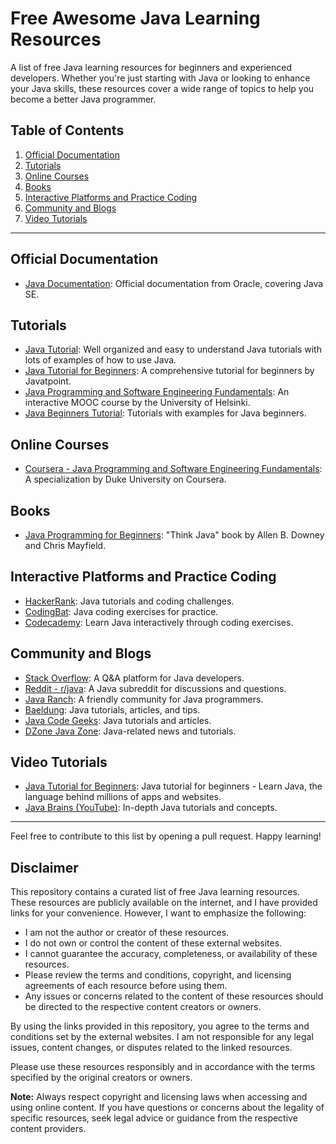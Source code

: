 # Free Awesome Java Learning Resources

A list of free Java learning resources for beginners and experienced developers. Whether you're just starting with Java or looking to enhance your Java skills, these resources cover a wide range of topics to help you become a better Java programmer.

## Table of Contents

1. [Official Documentation](#official-documentation)
2. [Tutorials](#tutorials)
3. [Online Courses](#online-courses)
4. [Books](#books)
5. [Interactive Platforms and Practice Coding](#interactive-platforms-and-practice-coding)
6. [Community and Blogs](#community-and-blogs)
7. [Video Tutorials](#video-tutorials)

---

## Official Documentation

- [Java Documentation](https://docs.oracle.com/en/java/): Official documentation from Oracle, covering Java SE.

## Tutorials

- [Java Tutorial](https://www.w3schools.com/java/default.asp): Well organized and easy to understand Java tutorials with lots of examples of how to use Java.
- [Java Tutorial for Beginners](https://www.javatpoint.com/java-tutorial): A comprehensive tutorial for beginners by Javatpoint.
- [Java Programming and Software Engineering Fundamentals](https://java-programming.mooc.fi/): An interactive MOOC course by the University of Helsinki.
- [Java Beginners Tutorial](https://beginnersbook.com/java-tutorial-for-beginners-with-examples/): Tutorials with examples for Java beginners.

## Online Courses

- [Coursera - Java Programming and Software Engineering Fundamentals](https://www.coursera.org/specializations/java-programming): A specialization by Duke University on Coursera.

## Books

- [Java Programming for Beginners](https://books.trinket.io/thinkjava/): "Think Java" book by Allen B. Downey and Chris Mayfield.

## Interactive Platforms and Practice Coding

- [HackerRank](https://www.hackerrank.com/domains/java): Java tutorials and coding challenges.
- [CodingBat](https://codingbat.com/java): Java coding exercises for practice.
- [Codecademy](https://www.codecademy.com/learn/learn-java): Learn Java interactively through coding exercises.

## Community and Blogs

- [Stack Overflow](https://stackoverflow.com/questions/tagged/java): A Q&A platform for Java developers.
- [Reddit - r/java](https://www.reddit.com/r/java/): A Java subreddit for discussions and questions.
- [Java Ranch](https://coderanch.com/c/java): A friendly community for Java programmers.
- [Baeldung](https://www.baeldung.com/): Java tutorials, articles, and tips.
- [Java Code Geeks](https://www.javacodegeeks.com/): Java tutorials and articles.
- [DZone Java Zone](https://dzone.com/java-jdk-development-tutorials-tools-news): Java-related news and tutorials.

## Video Tutorials
- [Java Tutorial for Beginners](https://www.youtube.com/watch?v=eIrMbAQSU34): Java tutorial for beginners - Learn Java, the language behind millions of apps and websites.
- [Java Brains (YouTube)](https://www.youtube.com/@Java.Brains/playlists): In-depth Java tutorials and concepts.

---

Feel free to contribute to this list by opening a pull request. Happy learning!


## Disclaimer

This repository contains a curated list of free Java learning resources. These resources are publicly available on the internet, and I have provided links for your convenience. However, I want to emphasize the following:

- I am not the author or creator of these resources.
- I do not own or control the content of these external websites.
- I cannot guarantee the accuracy, completeness, or availability of these resources.
- Please review the terms and conditions, copyright, and licensing agreements of each resource before using them.
- Any issues or concerns related to the content of these resources should be directed to the respective content creators or owners.

By using the links provided in this repository, you agree to the terms and conditions set by the external websites. I am not responsible for any legal issues, content changes, or disputes related to the linked resources.

Please use these resources responsibly and in accordance with the terms specified by the original creators or owners.

**Note:** Always respect copyright and licensing laws when accessing and using online content. If you have questions or concerns about the legality of specific resources, seek legal advice or guidance from the respective content providers.

